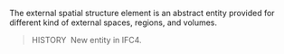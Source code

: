 The external spatial structure element is an abstract entity provided for different kind of external spaces, regions, and volumes.

> HISTORY&nbsp; New entity in IFC4.
